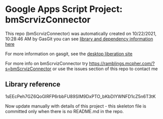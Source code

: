 # Google Apps Script Project: bmScrvizConnector
This repo (bmScrvizConnector) was automatically created on 10/22/2021, 10:28:46 AM by GasGit
you can see [library and dependency information here](dependencies.md)

For more information on gasgit, see the [desktop liberation site](https://ramblings.mcpher.com/drive-sdk-and-github/migrategasgit/ "desktop liberation")

For more info on bmScrvizConnector try https://ramblings.mcpher.com/?s=bmScrvizConnector or use the issues section of this repo to contact me
## Library reference
1sEEcPeh7GZ6QoGIRFP6rbbFU89SIM9DxPTO_bKbDIYWNFD1cZ5n6T3tK

Now update manually with details of this project - this skeleton file is committed only when there is no README.md in the repo.